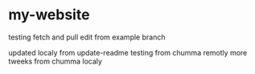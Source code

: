 # my-website
testing fetch and pull
edit from example branch


updated localy from update-readme
testing from chumma remotly
more tweeks from chumma localy

